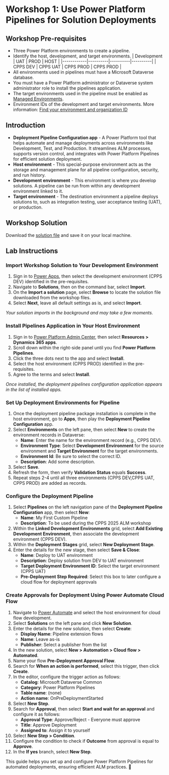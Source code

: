 # Workshop 1: Use Power Platform Pipelines for Solution Deployments

## Workshop Pre-requisites
- Three Power Platform environments to create a pipeline.
- Identify the host, development, and target environments.
   | Development | UAT       | PROD      | HOST      |
   |------------|----------|----------|----------|
   | CPPS DEV   | CPPS UAT | CPPS PROD | CPPS PROD |
- All environments used in pipelines must have a Microsoft Dataverse database.
- You must have a Power Platform administrator or Dataverse system administrator role to install the pipelines application.
- The target environments used in the pipeline must be enabled as [Managed Environments](https://learn.microsoft.com/en-us/power-platform/admin/managed-environment-overview).
- Environment IDs of the development and target environments. More information: [Find your environment and organization ID](https://learn.microsoft.com/power-platform/admin/environments-overview)

## Introduction
- **Deployment Pipeline Configuration app** - A Power Platform tool that helps automate and manage deployments across environments like Development, Test, and Production. It streamlines ALM processes, supports version control, and integrates with Power Platform Pipelines for efficient solution deployment.
- **Host environment** - This special-purpose environment acts as the storage and management plane for all pipeline configuration, security, and run history.
- **Development environment** - This environment is where you develop solutions. A pipeline can be run from within any development environment linked to it.
- **Target environment** - The destination environment a pipeline deploys solutions to, such as integration testing, user acceptance testing (UAT), or production.

## Workshop Solution
Download the [solution file](LabSolution/ALMSolution_1_0_0_0.zip) and save it on your local machine.

## Lab Instructions

### Import Workshop Solution to Your Development Environment
1. Sign in to [Power Apps](https://make.powerapps.com), then select the development environment (CPPS DEV) identified in the pre-requisites.
2. Navigate to **Solutions**, then on the command bar, select **Import**.
3. On the **Import a solution** page, select **Browse** to locate the solution file downloaded from the workshop files.
4. Select **Next**, leave all default settings as is, and select **Import**.

*Your solution imports in the background and may take a few moments.*

### Install Pipelines Application in Your Host Environment
1. Sign in to [Power Platform Admin Center](https://admin.powerplatform.microsoft.com), then select **Resources > Dynamics 365 apps**.
2. Scroll down within the right-side panel until you find **Power Platform Pipelines**.
3. Click the three dots next to the app and select **Install**.
4. Select the host environment (CPPS PROD) identified in the pre-requisites.
5. Agree to the terms and select **Install**.

*Once installed, the deployment pipelines configuration application appears in the list of installed apps.*

### Set Up Deployment Environments for Pipeline
1. Once the deployment pipeline package installation is complete in the host environment, go to **Apps**, then play the **Deployment Pipeline Configuration** app.
2. Select **Environments** on the left pane, then select **New** to create the environment records in Dataverse:
   - **Name**: Enter the name for the environment record (e.g., CPPS DEV).
   - **Environment Type**: Select **Development Environment** for the source environment and **Target Environment** for the target environments.
   - **Environment Id**: Be sure to select the correct ID.
   - **Description**: Add some description.
3. Select **Save**.
4. Refresh the form, then verify **Validation Status** equals **Success**.
5. Repeat steps 2-4 until all three environments (CPPS DEV,CPPS UAT, CPPS PROD) are added as records.

### Configure the Deployment Pipeline
1. Select **Pipelines** on the left navigation pane of the **Deployment Pipeline Configuration** app, then select **New**:
   - **Name**: My First Custom Pipeline
   - **Description**: To be used during the CPPS 2025 ALM workshop
2. Within the **Linked Development Environments** grid, select **Add Existing Development Environment**, then associate the development environment (CPPS DEV).
3. Within the **Deployment Stages** grid, select **New Deployment Stage**.
4. Enter the details for the new stage, then select **Save & Close**:
   - **Name**: Deploy to UAT environment
   - **Description**: Deploy solution from DEV to UAT environment
   - **Target Deployment Environment ID**: Select the target environment (CPPS UAT)
   - **Pre-Deployment Step Required**: Select this box to later configure a cloud flow for deployment approvals

### Create Approvals for Deployment Using Power Automate Cloud Flow
1. Navigate to [Power Automate](https://make.powerautomate.com) and select the host environment for cloud flow development.
2. Select **Solutions** on the left pane and click **New Solution**.
3. Enter the details for the new solution, then select **Create**:
   - **Display Name**: Pipeline extension flows
   - **Name**: Leave as-is
   - **Publisher**: Select a publisher from the list
4. In the new solution, select **New > Automation > Cloud flow > Automated**.
5. Name your flow **Pre-Deployment Approval Flow**.
6. Search for **When an action is performed**, select this trigger, then click **Create**.
7. In the editor, configure the trigger action as follows:
   - **Catalog**: Microsoft Dataverse Common
   - **Category**: Power Platform Pipelines
   - **Table name**: (none)
   - **Action name**: OnPreDeploymentStarted
8. Select **New Step**.
9. Search for **Approval**, then select **Start and wait for an approval** and configure it as follows:
   - **Approval Type**: Approve/Reject - Everyone must approve
   - **Title**: Approve Deployment
   - **Assigned to**: Assign it to yourself
10. Select **New Step > Condition**.
11. Configure the condition to check if **Outcome** from approval is equal to **Approve**.
12. In the **If yes** branch, select **New Step**.


This guide helps you set up and configure Power Platform Pipelines for automated deployments, ensuring efficient ALM practices. 🚀
